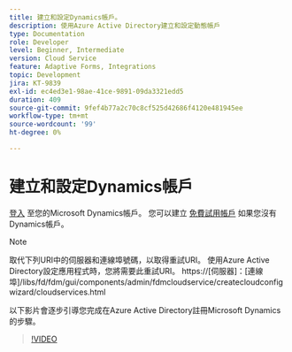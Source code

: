 ```yaml
---
title: 建立和設定Dynamics帳戶。
description: 使用Azure Active Directory建立和設定動態帳戶
type: Documentation
role: Developer
level: Beginner, Intermediate
version: Cloud Service
feature: Adaptive Forms, Integrations
topic: Development
jira: KT-9839
exl-id: ec4ed3e1-98ae-41ce-9891-09da3321edd5
duration: 409
source-git-commit: 9fef4b77a2c70c8cf525d42686f4120e481945ee
workflow-type: tm+mt
source-wordcount: '99'
ht-degree: 0%

---
```


# 建立和設定Dynamics帳戶

[登入](https://dynamics.microsoft.com/en-us/) 至您的Microsoft Dynamics帳戶。 您可以建立 [免費試用帳戶](https://dynamics.microsoft.com/en-us/dynamics-365-free-trial/) 如果您沒有Dynamics帳戶。

>[!NOTE]
>取代下列URI中的伺服器和連線埠號碼，以取得重試URI。 使用Azure Active Directory設定應用程式時，您將需要此重試URI。
>https://[伺服器]：[連線埠]/libs/fd/fdm/gui/components/admin/fdmcloudservice/createcloudconfigwizard/cloudservices.html

以下影片會逐步引導您完成在Azure Active Directory註冊Microsoft Dynamics的步驟。

>[!VIDEO](https://video.tv.adobe.com/v/340743?quality=12&learn=on)
